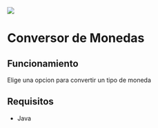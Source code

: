 <img src="https://img.shields.io/badge/STATUS-FINALIZADO-green" display="inline" >

# Conversor de Monedas

## Funcionamiento

Elige una opcion para convertir un tipo de moneda

## Requisitos

- Java 
    